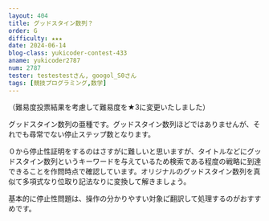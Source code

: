 ```yaml
---
layout: 404
title: グッドスタイン数列？
order: G
difficulty: ★★★
date: 2024-06-14
blog-class: yukicoder-contest-433
aname: yukicoder2787
num: 2787
tester: testestestさん, googol_S0さん
tags: [競技プログラミング,数学]
---
```


<p>
（難易度投票結果を考慮して難易度を★3に変更いたしました）
</p>
<p>
グッドスタイン数列の亜種です。グッドスタイン数列ほどではありませんが、それでも尋常でない停止ステップ数となります。
</p>
<p>
０から停止性証明をするのはさすがに難しいと思いますが、タイトルなどにグッドスタイン数列というキーワードを与えているため検索である程度の戦略に到達できることを作問時点で確認しています。オリジナルのグッドスタイン数列を真似て多項式なり位取り記法なりに変換して解きましょう。
</p>
<p>
基本的に停止性問題は、操作の分かりやすい対象に゙翻訳して処理するのがおすすめです。
</p>

